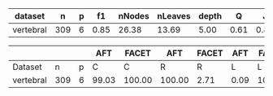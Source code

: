 | dataset | n | p | f1 | nNodes | nLeaves | depth | Q | J |
|---------|---|---|----|--------|---------|-------|---|---|
| vertebral | 309 | 6 | 0.85 | 26.38 | 13.69 | 5.00 | 0.61 | 0.82 |


|            |       |     | AFT    | FACET  | AFT   | FACET | AFT   | FACET | AFT   | FACET  |
| ---------- | ----- | --- | ------ | ------ | ----- | ----- | ----- | ----- | ----- | ------ |
| Dataset    | n     | p   | C      | C      | R     | R     | L     | L     | D     | D      |
| vertebral | 309 | 6 | 99.03 | 100.00 | 100.00 | 2.71 | 0.09 | 107.18 | 1.43 | 5.16 | 2.30 | 3.46 | 16.27 | 2.59 |
